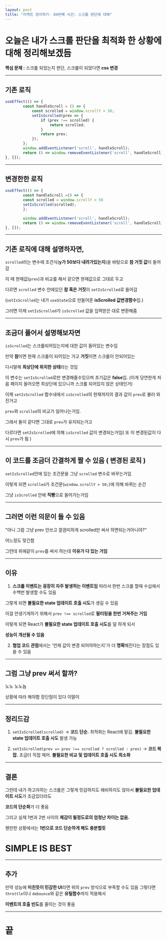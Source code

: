 ```yaml
---
layout: post
title: "리엑트 정리하기- 04번째 시간: 스크롤 판단에 대해"
---
```


# 오늘은 내가 스크롤 판단을 최적화 한 상황에 대해 정리해보겠듬

**핵심 문제 :** 스크롤 되었는지 판단, 스크롤이 되었다면 **css 변경**

---

## 기존 로직

```js
useEffect(() => {
        const handleScroll = () => {
            const scrolled = window.scrollY > 50;
            setIsScrolled(prev => {
                if (prev !== scrolled) {
                    return scrolled;
                }
                return prev;
            });
        };
        window.addEventListener('scroll', handleScroll);
        return () => window.removeEventListener('scroll', handleScroll);
}, []);
````

---

## 변경한한 로직

```js
useEffect(() => {
        const handleScroll =() => {
        const scrolled = window.scrollY > 50
        setIsScrolled(scrolled);
        };

        window.addEventListener('scroll', handleScroll);
        return () => window.removeEventListener('scroll', handleScroll);
}, []);
```

---

## 기존 로직에 대해 설명하자면,

`scrolled`라는 변수에 조건식(**y가 50보다 내려가있는지**)을 바탕으로 **참 거짓 값**이 들어감

이 때 현재값(`prev`)과 비교를 해서 같으면 현재값으로 그대로 두고

다르면 `scrolled` 변수 안에있던 **참 혹은 거짓**이 `setIsScrolled`로 들어감

(`setIsScrolled`는 내가 `useState`으로 만들어준 **isScrolled 값변경함수**임.)

그러면 이제 `setIsScrolled`가 `isScrolled` 값을 입력받은 대로 변환해줌

---

## 조금더 풀어서 설명해보자면

`isScrolled`는 스크롤되어있는지에 대한 값이 들어있는 변수임

만약 **참**이면 현재 스크롤이 되어있는 거고 **거짓**이면 스크롤이 안되어있는

다시말해 **최상단에 위치한 상태**라는 것임

이 변수는 `setIsScrolled`로만 변경해줄수있으며 초기값은 **false**임.
(이게 당연한게 처음 페이지 들어오면 최상단에 있으니까 스크롤 되어있지 않은 상태인거)

이제 `setIsScrolled` 함수내에서 `isScrolled`의 현재까지의 결과 값이 `prev`로 불러 와진거고

`prev`와 `scrolled`의 비교가 일어나는거임.

그래서 둘이 같다면 그대로 `prev`가 유지되는거고

다르다면 `setIsScrolled`에 의해 `isScrolled` 값이 변경되는거임( 또 이 변경된값이 다시 `prev`가 됨 )

---

## 이 코드를 조금더 간결하게 짤 수 있음 ( 변경된 로직 )

`setIsScrolled`안에 있는 조건문을 그냥 `scrolled` 변수로 바꾸는거임

이렇게 되면 `scrolled`가 조건문(`window.scrollY > 50;`)에 의해 바뀌는 순간

그냥 `isScrolled` 안에 **직빵**으로 들어가는거임

---

## 그러면 이런 의문이 들 수 있음

"아니 그럼 그냥 prev 안쓰고 깔끔띠하게 scrolled만 써서 하면되는거아니야?"

어느정도 맞긴함

그런데 위에같이 `prev`를 써서 하는데 **이유가 다 있는 거임**

---

## 이유

1. **스크롤 이벤트는 굉장히 자주 발생하는 이벤트임**
   따라서 한번 스크롤 할때 수십에서 수백번 발생할 수도 있음

그렇게 되면 **불필요한 state 업데이트 호출 시도**가 생길 수 있음

이걸 안생기게하기 위해서 `prev !== scrolled`로 **필터링을 한번 거쳐주는 거임**

이렇게 되면 React가 **불필요한 state 업데이트 호출 시도**를 덜 하게 되서

**성능이 개선될 수 있음**

2. **협업 코드 관점**에서는 '언제 값이 변경 되어야하는지'가 더 **명확**해진다는 장점도 있을 수 있음

---

## 그럼 그냥 prev 써서 할까?

노노 노노놉

상황에 따라 해야함
장단점이 있다 이말이

---

## 정리드감

1. `setIsScrolled(scrolled)`
   -> **코드 단순.** 최적화는 React에 맡김. **불필요한 state 업데이트 호출 시도** 발생 가능

2. `setIsScrolled(prev => prev !== scrolled ? scrolled : prev)`
   -> **코드 복잡.** 조금더 직접 제어. **불필요한 비교 및 업데이트 호출 시도 최소화**

---

## 결론

그런데 내가 하고자하는 스크롤은 그렇게 민감하지도 헤비하지도 않아서 **불필요한 업데이트 시도**가 조금있더라도

**코드의 단순화**가 더 좋음

그리고 실제 1번과 2번 사이의 **체감이 될정도로의 엄청난 차이는 없음.**

웬만한 상황에서는 **1번으로 코드 단순하게 해도 충분할듯**

# SIMPLE IS BEST

---

## 추가 

만약 성능에 **미친듯이 민감한 UI**라면 위의 `prev` 방식으로 부족할 수도 있음
그렇다면
`throttle`이나 `debounce`와 같은 **유틸함수**까지 적용해서

**이벤트의 호출 빈도**를 줄이는 것이 좋음

---

# 끝

